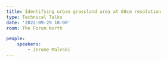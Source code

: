 ```yaml
---
title: Identifying urban grassland area at 60cm resolution
type: Technical Talks
date: '2022-09-29 10:00'
room: The Forum North

people:
    speakers:
        - Jerome Maleski
---
```

